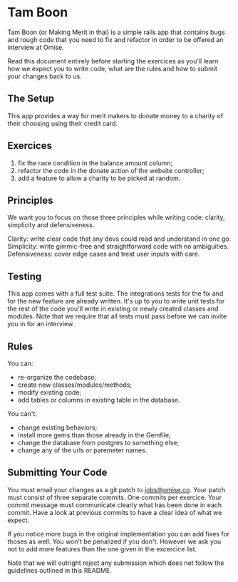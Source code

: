 # Tam Boon

Tam Boon (or Making Merit in thai) is a simple rails app that contains bugs and
rough code that you need to fix and refactor in order to be offered an
interview at Omise.

Read this document entirely before starting the exercices as you'll learn how
we expect you to write code, what are the rules and how to submit your changes
back to us.

## The Setup

This app provides a way for merit makers to donate money to a charity of their
choosing using their credit card.

## Exercices

  1. fix the race condition in the balance amount column;
  2. refactor the code in the donate action of the website controller;
  3. add a feature to allow a charity to be picked at random.

## Principles

We want you to focus on those three principles while writing code:
clarity, simplicity and defensiveness.

Clarity: write clear code that any devs could read and understand in one go.  
Simplicity: write gimmic-free and straightforward code with no ambiguities.  
Defensiveness: cover edge cases and treat user inputs with care.  

## Testing

This app comes with a full test suite. The integrations tests for the fix and
for the new feature are already written. It's up to you to write unit tests for
the rest of the code you'll write in existing or newly created classes and
modules. Note that we require that all tests must pass before we can invite you
in for an interview.

## Rules

You can:

  - re-organize the codebase;
  - create new classes/modules/methods;
  - modify existing code;
  - add tables or columns in existing table in the database.

You can't:

  - change existing behaviors;
  - install more gems than those already in the Gemfile;
  - change the database from postgres to something else;
  - change any of the urls or paremeter names.

## Submitting Your Code

You must email your changes as a git patch to jobs@omise.co. Your patch must
consist of three separate commits. One commits per exercice. Your commit message
must communicate clearly what has been done in each commit. Have a look at
previous commits to have a clear idea of what we expect.

If you notice more bugs in the original implementation you can add fixes for
thoses as well. You won't be penalized if you don't. However we ask you not
to add more features than the one given in the excercice list.

Note that we will outright reject any submission which does not follow the
guidelines outlined in this README.

